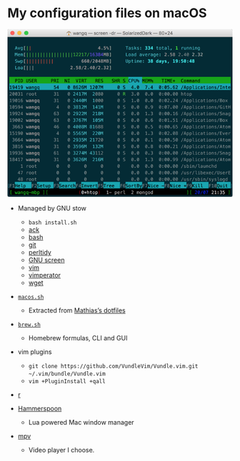 # My configuration files on macOS

![Screenshot of a terminal window](images/screen.png)

* Managed by GNU stow
    * `bash install.sh`
    * [ack](stow-ack/.ackrc)
    * [bash](stow-bash/)
    * [git](stow-git/)
    * [perltidy](stow-perltidy/.perltidyrc)
    * [GNU screen](stow-screen/.screenrc)
    * [vim](stow-vim/.vimrc)
    * [vimperator](stow-vimperator/.vimperatorrc)
    * [wget](stow-wget/.wgetrc)

* [`macos.sh`](macos.sh)
    * Extracted from [Mathias’s dotfiles](https://github.com/mathiasbynens/dotfiles/blob/master/.macos)
* [`brew.sh`](brew.sh)
    * Homebrew formulas, CLI and GUI
* vim plugins
    * `git clone https://github.com/VundleVim/Vundle.vim.git ~/.vim/bundle/Vundle.vim`
    * `vim +PluginInstall +qall`
* [r](r/)

* [Hammerspoon](hammerspoon/)
    * Lua powered Mac window manager
* [mpv](mpv/)
    * Video player I choose.
